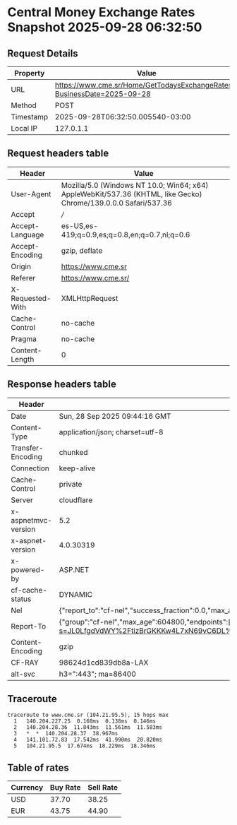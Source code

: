 # Central Money Exchange Rates Snapshot 2025-09-28 06:32:50
## Request Details

| Property | Value |
|----------|-------|
| URL | https://www.cme.sr/Home/GetTodaysExchangeRates/?BusinessDate=2025-09-28 |
| Method | POST |
| Timestamp | 2025-09-28T06:32:50.005540-03:00 |
| Local IP | 127.0.1.1 |
    
## Request headers table

| Header | Value |
|--------|-------|
| User-Agent | Mozilla/5.0 (Windows NT 10.0; Win64; x64) AppleWebKit/537.36 (KHTML, like Gecko) Chrome/139.0.0.0 Safari/537.36 |
| Accept | */* |
| Accept-Language | es-US,es-419;q=0.9,es;q=0.8,en;q=0.7,nl;q=0.6 |
| Accept-Encoding | gzip, deflate |
| Origin | https://www.cme.sr |
| Referer | https://www.cme.sr/ |
| X-Requested-With | XMLHttpRequest |
| Cache-Control | no-cache |
| Pragma | no-cache |
| Content-Length | 0 |

    
## Response headers table
| Header | Value |
|--------|-------|
| Date | Sun, 28 Sep 2025 09:44:16 GMT |
| Content-Type | application/json; charset=utf-8 |
| Transfer-Encoding | chunked |
| Connection | keep-alive |
| Cache-Control | private |
| Server | cloudflare |
| x-aspnetmvc-version | 5.2 |
| x-aspnet-version | 4.0.30319 |
| x-powered-by | ASP.NET |
| cf-cache-status | DYNAMIC |
| Nel | {"report_to":"cf-nel","success_fraction":0.0,"max_age":604800} |
| Report-To | {"group":"cf-nel","max_age":604800,"endpoints":[{"url":"https://a.nel.cloudflare.com/report/v4?s=JL0LfgdVdWY%2FtizBrGKKKw4L7xN69vC6DL%2B0x7weaPnfhWY%2F%2BRtHLHW7zVSWgyU83vL8WcHHGNOqaH7eEYx4zAWuhhCzk%2BzGOrY%3D"}]} |
| Content-Encoding | gzip |
| CF-RAY | 98624d1cd839db8a-LAX |
| alt-svc | h3=":443"; ma=86400 |

## Traceroute 

```
traceroute to www.cme.sr (104.21.95.5), 15 hops max
  1   140.204.227.25  0.168ms  0.138ms  0.146ms 
  2   140.204.28.36  11.843ms  11.561ms  11.583ms 
  3   *  *  140.204.28.37  38.967ms 
  4   141.101.72.83  17.542ms  41.990ms  20.820ms 
  5   104.21.95.5  17.674ms  18.229ms  18.346ms 

```


## Table of rates

| Currency | Buy Rate | Sell Rate |
|----------|----------|-----------|
| USD | 37.70 | 38.25 |
| EUR | 43.75 | 44.90 |
